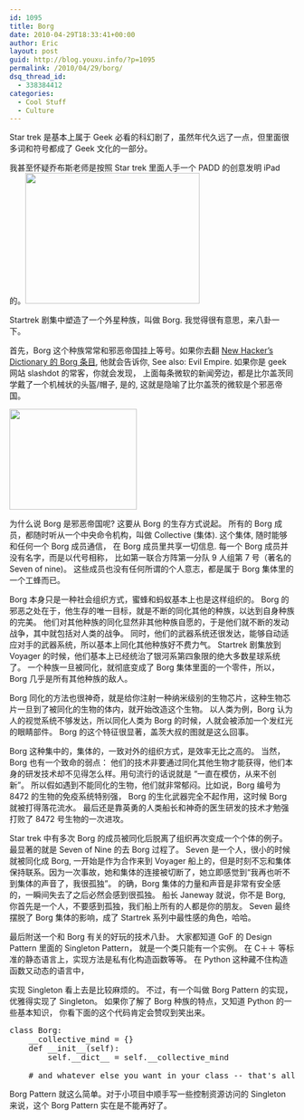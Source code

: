 ```yaml
---
id: 1095
title: Borg
date: 2010-04-29T18:33:41+00:00
author: Eric
layout: post
guid: http://blog.youxu.info/?p=1095
permalink: /2010/04/29/borg/
dsq_thread_id:
  - 338384412
categories:
  - Cool Stuff
  - Culture
---
```

Star trek 是基本上属于 Geek 必看的科幻剧了，虽然年代久远了一点，但里面很多词和符号都成了 Geek 文化的一部分。
  
我甚至怀疑乔布斯老师是按照 Star trek 里面人手一个 PADD 的创意发明 iPad 的。<img class="aligncenter" title="PADD" src="http://i.zdnet.com/blogs/ds9-padd.jpg" alt="" width="308" height="231" />

Startrek 剧集中塑造了一个外星种族，叫做 Borg. 我觉得很有意思，来八卦一下。

首先，Borg 这个种族常常和邪恶帝国挂上等号。如果你去翻 [New Hacker&#8217;s Dictionary 的 Borg 条目](http://catb.org/jargon/html/B/Borg.html), 他就会告诉你, See also: Evil Empire. 如果你是 geek 网站 slashdot 的常客，你就会发现， 上面每条微软的新闻旁边，都是比尔盖茨同学戴了一个机械状的头盔/帽子, 是的, 这就是隐喻了比尔盖茨的微软是个邪恶帝国。
  
<img class="aligncenter" title="Bill Gates, the Borg" src="http://www.hardgeus.com/updateimages/bill_gates_borg.jpg" alt="" width="225" height="178" />
  
为什么说 Borg 是邪恶帝国呢? 这要从 Borg 的生存方式说起。 所有的 Borg 成员，都随时听从一个中央命令机构，叫做 Collective (集体). 这个集体, 随时能够和任何一个 Borg 成员通信， 在 Borg 成员里共享一切信息. 每一个 Borg 成员并没有名字，而是以代号相称， 比如第一联合方阵第一分队 9 人组第 7 号（著名的 Seven of nine)。 这些成员也没有任何所谓的个人意志，都是属于 Borg 集体里的一个工蜂而已。

Borg 本身只是一种社会组织方式，蜜蜂和蚂蚁基本上也是这样组织的。 Borg 的邪恶之处在于，他生存的唯一目标，就是不断的同化其他的种族，以达到自身种族的完美。 他们对其他种族的同化显然非其他种族自愿的，于是他们就不断的发动战争，其中就包括对人类的战争。 同时，他们的武器系统还很发达，能够自动适应对手的武器系统，所以基本上同化其他种族好不费力气。 Startrek 剧集放到 Voyager 的时候，他们基本上已经统治了银河系第四象限的绝大多数星球系统了。 一个种族一旦被同化，就彻底变成了 Borg 集体里面的一个零件，所以，Borg 几乎是所有其他种族的敌人。

Borg 同化的方法也很神奇，就是给你注射一种纳米级别的生物芯片，这种生物芯片一旦到了被同化的生物的体内，就开始改造这个生物。 以人类为例，Borg 认为人的视觉系统不够发达，所以同化人类为 Borg 的时候，人就会被添加一个发红光的眼睛部件。 Borg 的这个特征很显著，盖茨大叔的图就是这么回事。

Borg 这种集中的，集体的，一致对外的组织方式，是效率无比之高的。 当然，Borg 也有一个致命的弱点： 他们的技术非要通过同化其他生物才能获得，他们本身的研发技术却不见得怎么样。用句流行的话说就是 “一直在模仿，从来不创新”。 所以假如遇到不能同化的生物，他们就非常郁闷。比如说，Borg 编号为 8472 的生物的免疫系统特别强， Borg 的生化武器完全不起作用，这时候 Borg 就被打得落花流水。 最后还是靠英勇的人类船长和神奇的医生研发的技术才勉强打败了 8472 号生物的一次进攻。

Star trek 中有多次 Borg 的成员被同化后脱离了组织再次变成一个个体的例子。 最显著的就是 Seven of Nine 的去 Borg 过程了。 Seven 是一个人，很小的时候就被同化成 Borg, 一开始是作为合作来到 Voyager 船上的，但是时刻不忘和集体保持联系。因为一次事故，她和集体的连接被切断了，她立即感觉到“我再也听不到集体的声音了，我很孤独”。 的确，Borg 集体的力量和声音是非常有安全感的，一瞬间失去了之后必然会感到很孤独。 船长 Janeway 就说，你不是 Borg, 你首先是一个人，不要感到孤独，我们船上所有的人都是你的朋友。 Seven 最终摆脱了 Borg 集体的影响，成了 Startrek 系列中最性感的角色，哈哈。

最后附送一个和 Borg 有关的好玩的技术八卦。 大家都知道 GoF 的 Design Pattern 里面的 Singleton Pattern， 就是一个类只能有一个实例。 在 C＋＋ 等标准的静态语言上，实现方法是私有化构造函数等等。 在 Python 这种藏不住构造函数又动态的语言中，
  
实现 Singleton 看上去是比较麻烦的。 不过，有一个叫做 Borg Pattern 的实现，优雅得实现了 Singleton。 如果你了解了 Borg 种族的特点，又知道 Python 的一些基本知识， 你看下面的这个代码肯定会赞叹到笑出来。

<pre><span class="k">class</span> <span class="nc">Borg</span><span class="p">:</span>
    <span class="n">__collective_mind</span> <span class="o">=</span> <span class="p">{}</span>
    <span class="k">def</span> <span class="nf">__init__</span><span class="p">(</span><span class="bp">self</span><span class="p">):</span>
        <span class="bp">self</span><span class="o">.</span><span class="n">__dict__</span> <span class="o">=</span> <span class="bp">self</span><span class="o">.</span><span class="n">__collective_mind</span>

    <span class="c"># and whatever else you want in your class -- that's all!</span>
</pre>

Borg Pattern 就这么简单。对于小项目中顺手写一些控制资源访问的 Singleton 来说，这个 Borg Pattern 实在是不能再好了。